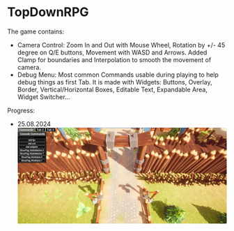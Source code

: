 # TopDownRPG

The game contains:
- Camera Control: Zoom In and Out with Mouse Wheel, Rotation by +/- 45 degree on Q/E buttons, Movement with WASD and Arrows. Added Clamp for boundaries and Interpolation to smooth the movement of camera.
- Debug Menu: Most common Commands usable during playing to help debug things as first Tab. It is made with Widgets: Buttons, Overlay, Border, Vertical/Horizontal Boxes, Editable Text, Expandable Area, Widget Switcher...

Progress:
- 25.08.2024
![alt text](https://raw.githubusercontent.com/jakkwi/Games/main/TopDownRPG/ScreenShots/25.08.2024.png?raw=true)
